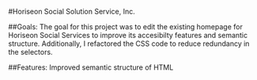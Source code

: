 #Horiseon Social Solution Service, Inc.

##Goals:
The goal for this project was to edit the existing homepage for Horiseon Social Services to improve its accesibilty features and semantic structure. Additionally, I refactored the CSS code to reduce redundancy in the selectors.

##Features:
Improved semantic structure of HTML
